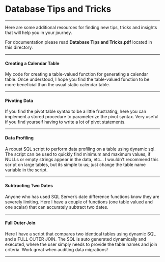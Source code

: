 # Database Tips and Tricks

----

Here are some additional resources for finding new tips, tricks and insights that will help you in your journey. 

For documentation please read **Database Tips and Tricks.pdf** located in this directory.

----

#### Creating a Calendar Table
My code for creating a table-valued function for generating a calendar table. Once understood, I hope you find the table-valued function to be more beneficial than the usual static calendar table.

----

#### Pivoting Data
If you find the pivot table syntax to be a little frustrating, here you can implement a stored procedure to parameterize the pivot syntax. Very useful if you find yourself having to write a lot of pivot statements.

----

#### Data Profiling
A robust SQL script to perform data profiling on a table using dynamic sql. The script can be used to quickly find minimum and maximum values, if NULLs or empty strings appear in the data, etc… I wouldn’t recommend this script on large tables, but its simple to us; just change the table name variable in the script.

----

#### Subtracting Two Dates
Anyone who has used SQL Server’s date difference functions know they are severely limiting. Here I have a couple of functions (one table valued and one scalar) that can accurately subtract two dates.

----

#### Full Outer Join
Here I have a script that compares two identical tables using dynamic SQL and a FULL OUTER JOIN. The SQL is auto generated dynamically and executed, where the user simply needs to provide the table names and join criteria. Work great when auditing data migrations!

----
